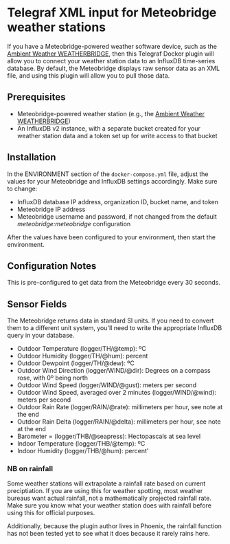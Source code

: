 # Telegraf XML input for Meteobridge weather stations

If you have a Meteobridge-powered weather software device, such as the [Ambient Weather WEATHERBRIDGE](https://ambientweather.com/amweatherbridge.html), then this Telegraf Docker plugin will allow you to connect your weather station data to an InfluxDB time-series database. By default, the Meteobridge displays raw sensor data as an XML file, and using this plugin will allow you to pull those data.

## Prerequisites

- Meteobridge-powered weather station (e.g., the [Ambient Weather WEATHERBRIDGE](https://ambientweather.com/amweatherbridge.html))
- An InfluxDB v2 instance, with a separate bucket created for your weather station data and a token set up for write access to that bucket

## Installation

In the ENVIRONMENT section of the `docker-compose.yml` file, adjust the values for your Meteobridge and InfluxDB settings accordingly. Make sure to change:

- InfluxDB database IP address, organization ID, bucket name, and token
- Meteobridge IP address
- Meteobridge username and password, if not changed from the default _meteobridge:meteobridge_ configuration

After the values have been configured to your environment, then start the environment.

## Configuration Notes

This is pre-configured to get data from the Meteobridge every 30 seconds.

## Sensor Fields

The Meteobridge returns data in standard SI units. If you need to convert them to a different unit system, you'll need to write the appropriate InfluxDB query in your database.

- Outdoor Temperature (logger/TH/@temp): ºC
- Outdoor Humidity (logger/TH/@hum): percent
- Outdoor Dewpoint (logger/TH/@dew): ºC
- Outdoor Wind Direction (logger/WIND/@dir): Degrees on a compass rose, with 0º being north
- Outdoor Wind Speed (logger/WIND/@gust): meters per second
- Outdoor Wind Speed, averaged over 2 minutes (logger/WIND/@wind): meters per second
- Outdoor Rain Rate (logger/RAIN/@rate): millimeters per hour, see note at the end
- Outdoor Rain Delta (logger/RAIN/@delta): millimeters per hour, see note at the end
- Barometer = (logger/THB/@seapress): Hectopascals at sea level
- Indoor Temperature (logger/THB/@temp): ºC
- Indoor Humidity (logger/THB/@hum): percent'

### NB on rainfall

Some weather stations will extrapolate a rainfall rate based on current preciptiation. If you are using this for weather spotting, most weather bureaus want actual rainfall, not a mathematically projected rainfall rate. Make sure you know what your weather station does with rainfall before using this for official purposes.

Additionally, because the plugin author lives in Phoenix, the rainfall function has not been tested yet to see what it does because it rarely rains here.
